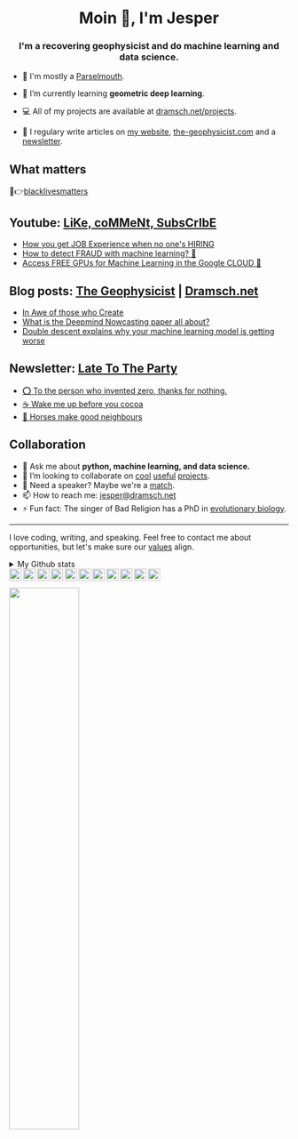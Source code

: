 <h1 align="center">Moin 👋, I'm Jesper</h1>
<h3 align="center">I'm a recovering geophysicist and do machine learning and data science.</h3>

- 🐍 I'm mostly a [Parselmouth](https://xkcd.com/353/).

- 🌱 I’m currently learning **geometric deep learning**.

- 💻 All of my projects are available at [dramsch.net/projects](https://dramsch.net/projects).
- 📝 I regulary write articles on [my website](https://dramsch.net/blog), [the-geophysicist.com](https://the-geophysicist.com) and a [newsletter](https://buttondown.email/jesper).


## What matters

💸👉[blacklivesmatters](https://blacklivesmatters.carrd.co/)

## Youtube: [LiKe, coMMeNt, SubsCrIbE](https://bit.ly/YTgeo)
<!-- YOUTUBE-LIST:START -->
- [How you get JOB Experience when no one's HIRING](https://www.youtube.com/watch?v=1EhhhGaElAM)
- [How to detect FRAUD with machine learning? 🦹](https://www.youtube.com/watch?v=f4wotdZc2zM)
- [Access FREE GPUs for Machine Learning in the Google CLOUD 💸](https://www.youtube.com/watch?v=Ld8vPbtyJWQ)
<!-- YOUTUBE-LIST:END -->

## Blog posts: [The Geophysicist](https://the-geophysicist.com/) | [Dramsch.net](https://dramsch.net/blog) 
<!-- BLOG-POST-LIST:START -->
- [In Awe of those who Create](https://dramsch.net/posts/in-awe-of-those-who-create/)
- [What is the Deepmind Nowcasting paper all about?](https://dramsch.net/posts/deepmind-nowcasting/)
- [Double descent explains why your machine learning model is getting worse](https://dramsch.net/posts/double-descent-explains-why-your-machine-learning-model-is-getting-worse/)
<!-- BLOG-POST-LIST:END -->

## Newsletter: [Late To The Party](https://buttondown.email/jesper)
<!-- NEWSLETTER-LIST:START -->
- [⭕ To the person who invented zero, thanks for nothing.](https://buttondown.email/jesper/archive/to-the-person-who-invented-zero-thanks-for-nothing/)
- [☕ Wake me up before you cocoa](https://buttondown.email/jesper/archive/wake-me-up-before-you-cocoa/)
- [🐴 Horses make good neighbours](https://buttondown.email/jesper/archive/horses-make-good-neighbours/)
<!-- NEWSLETTER-LIST:END -->

<!-- ## My Courses

Check out my latest course on data science and business analytics in Python:

[![](https://raw.githubusercontent.com/JesperDramsch/skillshare-data-science/master/img/thumbnail.png)<br/>https://the-geophysicist.com/go/skillshare-data-science-with-python](https://the-geophysicist.com/go/skillshare-data-science-with-python) -->

## Collaboration

- 💬 Ask me about **python, machine learning, and data science.**
- 👯 I’m looking to collaborate on [cool](https://arxiv.org/abs/2006.13311) [useful](https://github.com/scikit-learn/scikit-learn/pulls?utf8=%E2%9C%93&q=is%3Apr+is%3Aclosed+author%3AJesperDramsch) [projects](https://dramsch.net/projects).
- 🙊 Need a speaker? Maybe we're a [match](https://dramsch.net/talks).
- 📫 How to reach me: [jesper@dramsch.net](jesper@dramsch.net)
- ⚡ Fun fact: The singer of Bad Religion has a PhD in [evolutionary biology](https://en.wikipedia.org/wiki/Greg_Graffin).

---

I love coding, writing, and speaking. Feel free to contact me about opportunities, but let's make sure our [values](https://dramsch.net/#values) align.


<details>
<summary>My Github stats</summary>
<p>&nbsp;<img align="center" src="https://github-readme-stats.vercel.app/api?username=jesperdramsch&show_icons=true&hide_border=true&title_color=000000&cache_seconds=86400" /></p>
</details>

<a href="https://dramsch.net/">
  <img align="left" alt="Jesper Dramsch' Website" width="22pt" src="https://cdn.jsdelivr.net/npm/simple-icons@v3/icons/googlechrome.svg" />
</a>
<a href="https://the-geophysicist.com/">
  <img align="left" alt="Jesper Dramsch' Blog" width="22pt" src="https://cdn.jsdelivr.net/npm/simple-icons@v3/icons/wordpress.svg" />
</a>
<a href="https://dev.to/jesperdramsch">
  <img align="left" alt="Jesper Dramsch' Dev.to" width="22pt" src="https://cdn.jsdelivr.net/npm/simple-icons@v3/icons/dev-dot-to.svg" />
</a>
<a href="https://kaggle.com/JesperDramsch">
  <img align="left" alt="Jesper Dramsch' Kaggle" width="22pt" src="https://cdn.jsdelivr.net/npm/simple-icons@v3/icons/kaggle.svg" />
</a>
<a href="https://instagram.com/JesperDramsch/">
  <img align="left" alt="Jesper Dramsch' Instagram" width="22pt" src="https://cdn.jsdelivr.net/npm/simple-icons@v3/icons/instagram.svg" />
</a>
<a href="https://twitter.com/JesperDramsch">
  <img align="left" alt="Jesper Dramsch' Twitter" width="22pt" src="https://cdn.jsdelivr.net/npm/simple-icons@v3/icons/twitter.svg" />
</a>
<a href="https://linkedin.com/in/thegeophysicist/">
  <img align="left" alt="Jesper Dramsch' Linkdin" width="22pt" src="https://cdn.jsdelivr.net/npm/simple-icons@v3/icons/linkedin.svg" />
</a>
<a href="https://github.com/JesperDramsch">
  <img align="left" alt="Jesper Dramsch' Github" width="22pt" src="https://cdn.jsdelivr.net/npm/simple-icons@v3/icons/github.svg" />
</a>
<a href="https://the-geophysicist.com/go/skillshare-data-science-with-python">
  <img align="left" alt="Jesper Dramsch' Skillshare Course on Data Science with Python" width="22pt" src="https://cdn.jsdelivr.net/npm/simple-icons@v3/icons/skillshare.svg" />
</a>
<a href="https://bit.ly/YTgeo">
  <img align="left" alt="Jesper Dramsch' Youtube" width="22pt" src="https://cdn.jsdelivr.net/npm/simple-icons@v3/icons/youtube.svg" />
</a>
<a href="https://twitch.tv/thegeophysicist">
  <img align="left" alt="Jesper Dramsch' Twitch" width="22pt" src="https://cdn.jsdelivr.net/npm/simple-icons@v3/icons/twitch.svg" />
</a>
<br/><br/>
<img src="https://dramsch.net/images/banner/banner-me-speaking.jpg" width="50%">
